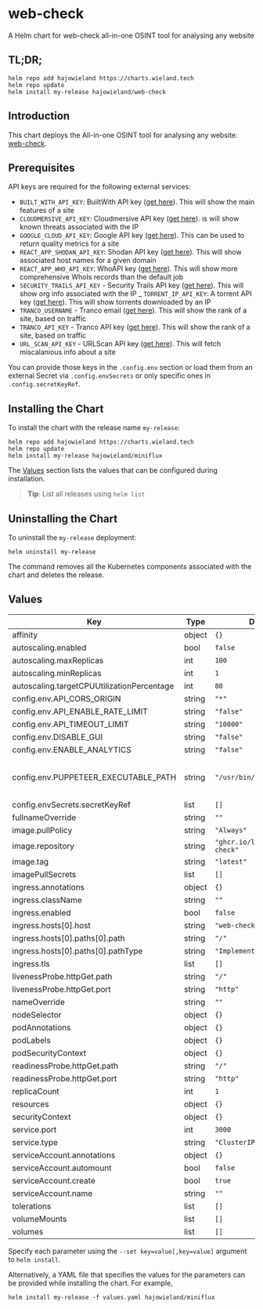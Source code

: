 # web-check

A Helm chart for web-check all-in-one OSINT tool for analysing any website

## TL;DR;

```console
helm repo add hajowieland https://charts.wieland.tech
helm repo update
helm install my-release hajowieland/web-check
```

## Introduction

This chart deploys the All-in-one OSINT tool for analysing any website: [web-check](https://github.com/Lissy93/web-check).

## Prerequisites

API keys are required for the following external services:

- `BUILT_WITH_API_KEY`: BuiltWith API key ([get here](https://builtwith.com/signup)). This will show the main features of a site
- `CLOUDMERSIVE_API_KEY`: Cloudmersive API key ([get here](https://portal.cloudmersive.com/signup)). is will show known threats associated with the IP
- `GOOGLE_CLOUD_API_KEY`: Google API key ([get here](https://cloud.google.com/api-gateway/docs/authenticate-api-keys)). This can be used to return quality metrics for a site
- `REACT_APP_SHODAN_API_KEY`: Shodan API key ([get here](https://account.shodan.io/)). This will show associated host names for a given domain
- `REACT_APP_WHO_API_KEY`: WhoAPI key ([get here](https://whoapi.com/)). This will show more comprehensive WhoIs records than the default job
- `SECURITY_TRAILS_API_KEY` - Security Trails API key ([get here](https://securitytrails.com/corp/api)). This will show org info associated with the IP
_ `TORRENT_IP_API_KEY`: A torrent API key ([get here](https://iknowwhatyoudownload.com/en/api/)). This will show torrents downloaded by an IP
- `TRANCO_USERNAME` - Tranco email ([get here](https://tranco-list.eu/)). This will show the rank of a site, based on traffic
- `TRANCO_API_KEY` - Tranco API key ([get here](https://tranco-list.eu/)). This will show the rank of a site, based on traffic
- `URL_SCAN_API_KEY` - URLScan API key ([get here](https://urlscan.io/)). This will fetch miscalanious info about a site

You can provide those keys in the `.config.env` section or load them from an external Secret via `.config.envSecrets` or only specific ones in `.config.secretKeyRef`.

## Installing the Chart

To install the chart with the release name `my-release`:

```console
helm repo add hajowieland https://charts.wieland.tech
helm repo update
helm install my-release hajowieland/miniflux
```

The [Values](#values) section lists the values that can be configured during installation.

> **Tip**: List all releases using `helm list`

## Uninstalling the Chart

To uninstall the `my-release` deployment:

```console
helm uninstall my-release
```

The command removes all the Kubernetes components associated with the chart and deletes the release.

## Values

| Key | Type | Default | Description |
|-----|------|---------|-------------|
| affinity | object | `{}` |  |
| autoscaling.enabled | bool | `false` |  |
| autoscaling.maxReplicas | int | `100` |  |
| autoscaling.minReplicas | int | `1` |  |
| autoscaling.targetCPUUtilizationPercentage | int | `80` |  |
| config.env.API_CORS_ORIGIN | string | `"*"` |  |
| config.env.API_ENABLE_RATE_LIMIT | string | `"false"` |  |
| config.env.API_TIMEOUT_LIMIT | string | `"10000"` |  |
| config.env.DISABLE_GUI | string | `"false"` |  |
| config.env.ENABLE_ANALYTICS | string | `"false"` |  |
| config.env.PUPPETEER_EXECUTABLE_PATH | string | `"/usr/bin/chromium"` | see: https://github.com/Lissy93/web-check/issues/108#issuecomment-2307696851 |
| config.envSecrets.secretKeyRef | list | `[]` |  |
| fullnameOverride | string | `""` |  |
| image.pullPolicy | string | `"Always"` |  |
| image.repository | string | `"ghcr.io/lissy93/web-check"` |  |
| image.tag | string | `"latest"` |  |
| imagePullSecrets | list | `[]` |  |
| ingress.annotations | object | `{}` |  |
| ingress.className | string | `""` |  |
| ingress.enabled | bool | `false` |  |
| ingress.hosts[0].host | string | `"web-check.local"` |  |
| ingress.hosts[0].paths[0].path | string | `"/"` |  |
| ingress.hosts[0].paths[0].pathType | string | `"ImplementationSpecific"` |  |
| ingress.tls | list | `[]` |  |
| livenessProbe.httpGet.path | string | `"/"` |  |
| livenessProbe.httpGet.port | string | `"http"` |  |
| nameOverride | string | `""` |  |
| nodeSelector | object | `{}` |  |
| podAnnotations | object | `{}` |  |
| podLabels | object | `{}` |  |
| podSecurityContext | object | `{}` |  |
| readinessProbe.httpGet.path | string | `"/"` |  |
| readinessProbe.httpGet.port | string | `"http"` |  |
| replicaCount | int | `1` |  |
| resources | object | `{}` |  |
| securityContext | object | `{}` |  |
| service.port | int | `3000` |  |
| service.type | string | `"ClusterIP"` |  |
| serviceAccount.annotations | object | `{}` |  |
| serviceAccount.automount | bool | `false` |  |
| serviceAccount.create | bool | `true` |  |
| serviceAccount.name | string | `""` |  |
| tolerations | list | `[]` |  |
| volumeMounts | list | `[]` |  |
| volumes | list | `[]` |  |

Specify each parameter using the `--set key=value[,key=value]` argument to `helm install`.

Alternatively, a YAML file that specifies the values for the parameters can be provided while installing the chart. For example,

```console
helm install my-release -f values.yaml hajowieland/miniflux
```
